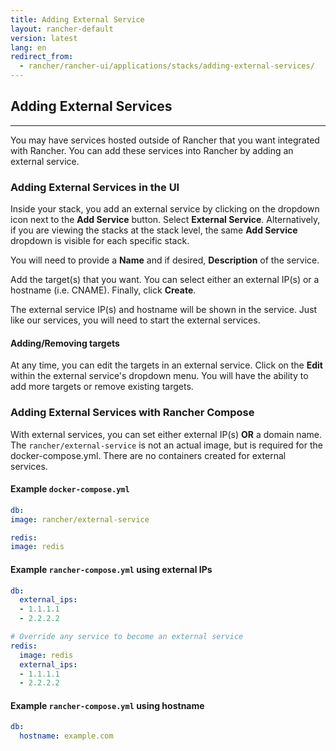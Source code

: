 ```yaml
---
title: Adding External Service
layout: rancher-default
version: latest
lang: en
redirect_from:
  - rancher/rancher-ui/applications/stacks/adding-external-services/
---
```


## Adding External Services
---

You may have services hosted outside of Rancher that you want integrated with Rancher. You can add these services into Rancher by adding an external service. 

### Adding External Services in the UI

Inside your stack, you add an external service by clicking on the dropdown icon next to the **Add Service** button. Select **External Service**. Alternatively, if you are viewing the stacks at the stack level, the same **Add Service** dropdown is visible for each specific stack.

You will need to provide a **Name** and if desired, **Description** of the service. 

Add the target(s) that you want. You can select either an external IP(s) or a hostname (i.e. CNAME). Finally, click **Create**.

The external service IP(s) and hostname will be shown in the service. Just like our services, you will need to start the external services.

#### Adding/Removing targets

At any time, you can edit the targets in an external service. Click on the **Edit** within the external service's dropdown menu. You will have the ability to add more targets or remove existing targets.

### Adding External Services with Rancher Compose

With external services, you can set either external IP(s) **OR** a domain name. The `rancher/external-service` is not an actual image, but is required for the docker-compose.yml. There are no containers created for external services.

#### Example `docker-compose.yml`

```yaml
db:
image: rancher/external-service

redis:
image: redis
```

#### Example `rancher-compose.yml` using external IPs

```yaml
db:
  external_ips:
  - 1.1.1.1
  - 2.2.2.2

# Override any service to become an external service
redis:
  image: redis
  external_ips:
  - 1.1.1.1
  - 2.2.2.2
```

#### Example `rancher-compose.yml` using hostname

```yaml
db:
  hostname: example.com
```